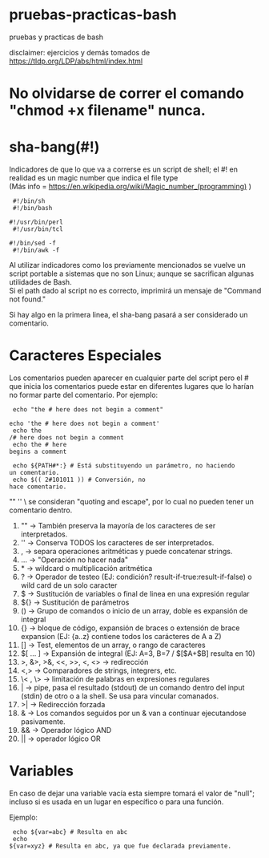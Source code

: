 # pruebas-practicas-bash
pruebas y practicas de bash <br>

disclaimer: ejercicios y demás tomados de https://tldp.org/LDP/abs/html/index.html

# No olvidarse de correr el comando "chmod +x filename" nunca.


# sha-bang(#!)
Indicadores de que lo que va a correrse es un script de shell; el #! en realidad es un magic number que indica el file type <br>
(Más info = https://en.wikipedia.org/wiki/Magic_number_(programming) )

<code> #!/bin/sh </code> <br>
<code> #!/bin/bash </code> <br>
<code> #!/usr/bin/perl </code> <br>
<code> #!/usr/bin/tcl </code> <br>
<code> #!/bin/sed -f </code> <br>
<code> #!/bin/awk -f </code> <br>

Al utilizar indicadores como los previamente mencionados se vuelve un script portable a sistemas que no son Linux; aunque se sacrifican algunas utilidades de Bash. <br>
Si el path dado al script no es correcto, imprimirá un mensaje de "Command not found." <br>

Si hay algo en la primera linea, el sha-bang pasará a ser considerado un comentario. 


# Caracteres Especiales

Los comentarios pueden aparecer en cualquier parte del script pero el # que inicia los comentarios puede estar en diferentes lugares que lo harían no formar parte del comentario. Por ejemplo: <br>

<code> echo "the # here does not begin a comment" </code> <br>
<code> echo 'the # here does not begin a comment' </code> <br>
<code> echo the /# here does not begin a comment </code> <br>
<code> echo the # here begins a comment </code> <br>

<code> echo ${PATH#*:} # Está substituyendo un parámetro, no haciendo un comentario. </code> <br>
<code> echo $(( 2#101011 ))  # Conversión, no hace comentario. </code> <br>

"" '' \ se consideran "quoting and escape", por lo cual no pueden tener un comentario dentro. <br>
<ol>
<li> "" -> También preserva la mayoría de los caracteres de ser interpretados.</li>
<li> '' -> Conserva TODOS los caracteres de ser interpretados.</li>
<li> , -> separa operaciones aritméticas y puede concatenar strings.</li>
<li> ... -> "Operación no hacer nada" </li>
<li> * -> wildcard o multiplicación aritmética </li>
<li> ? -> Operador de testeo (EJ: condición? result-if-true:result-if-false) o wild card de un solo caracter</li>
<li> $ -> Sustitución de variables o final de linea en una expresión regular </li>
<li> ${} -> Sustitución de parámetros </li>
<li> () -> Grupo de comandos o inicio de un array, doble es expansión de integral </li>
<li> {} -> bloque de código, expansión de braces o extensión de brace expansion (EJ: {a..z} contiene todos los carácteres de A a Z) </li>
<li> [] -> Test, elementos de un array, o rango de caracteres </li>
<li> $[ ... ] -> Expansión de integral (EJ: A=3, B=7 / $[$A+$B] resulta en 10) </li>
<li> >, &>, >&, <<, >>, <, <> -> redirección </li>
<li> <,> -> Comparadores de strings, integrers, etc. </li>
<li> \< , \>  -> limitación de palabras en expresiones regulares </li>
<li> | -> pipe, pasa el resultado (stdout) de un comando dentro del input (stdin) de otro o a la shell. Se usa para vincular comanados. </li>
<li> >| -> Redirección forzada </li>
<li> & -> Los comandos seguidos por un & van a continuar ejecutandose pasivamente. </li>
<li> && -> Operador lógico AND </li>
<li> || -> operador lógico OR </li>
</ol>

# Variables

En caso de dejar una variable vacía esta siempre tomará el valor  de "null"; incluso si es usada en un lugar en específico o para una función.

Ejemplo:

<code> echo ${var=abc} # Resulta en abc </code> <br>
<code> echo ${var=xyz} # Resulta en abc, ya que fue declarada previamente. </code>